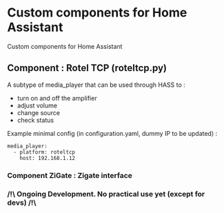 # Custom components for Home Assistant
Custom components for Home Assistant

## Component : Rotel TCP (roteltcp.py)
A subtype of media_player that can be used through HASS to :
- turn on and off the amplifier
- adjust volume
- change source
- check status

Example minimal config (in configuration.yaml, dummy IP to be updated) :
```
media_player:
  - platform: roteltcp
    host: 192.168.1.12
```
### Component ZiGate : Zigate interface
### /!\ Ongoing Development. No practical use yet (except for devs) /!\
